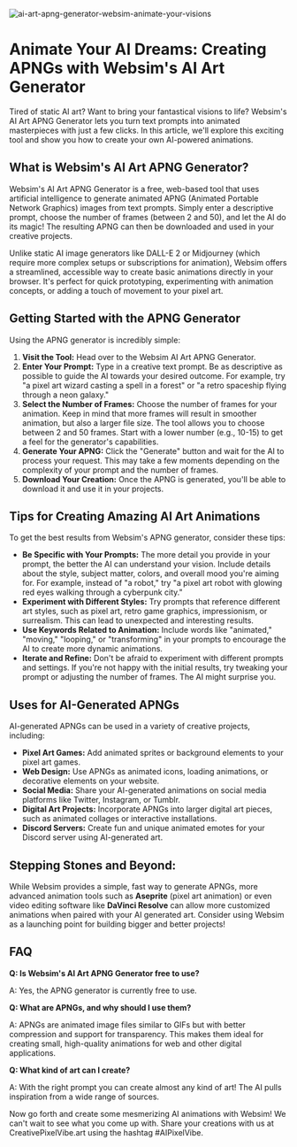 ![ai-art-apng-generator-websim-animate-your-visions](https://images.pexels.com/photos/18069362/pexels-photo-18069362.png?auto=compress&cs=tinysrgb&fit=crop&h=627&w=1200)

# Animate Your AI Dreams: Creating APNGs with Websim's AI Art Generator

Tired of static AI art? Want to bring your fantastical visions to life? Websim's AI Art APNG Generator lets you turn text prompts into animated masterpieces with just a few clicks. In this article, we'll explore this exciting tool and show you how to create your own AI-powered animations.

## What is Websim's AI Art APNG Generator?

Websim's AI Art APNG Generator is a free, web-based tool that uses artificial intelligence to generate animated APNG (Animated Portable Network Graphics) images from text prompts. Simply enter a descriptive prompt, choose the number of frames (between 2 and 50), and let the AI do its magic! The resulting APNG can then be downloaded and used in your creative projects.

Unlike static AI image generators like DALL-E 2 or Midjourney (which require more complex setups or subscriptions for animation), Websim offers a streamlined, accessible way to create basic animations directly in your browser. It's perfect for quick prototyping, experimenting with animation concepts, or adding a touch of movement to your pixel art.

## Getting Started with the APNG Generator

Using the APNG generator is incredibly simple:

1.  **Visit the Tool:** Head over to the Websim AI Art APNG Generator.
2.  **Enter Your Prompt:** Type in a creative text prompt. Be as descriptive as possible to guide the AI towards your desired outcome. For example, try "a pixel art wizard casting a spell in a forest" or "a retro spaceship flying through a neon galaxy."
3.  **Select the Number of Frames:** Choose the number of frames for your animation. Keep in mind that more frames will result in smoother animation, but also a larger file size. The tool allows you to choose between 2 and 50 frames. Start with a lower number (e.g., 10-15) to get a feel for the generator's capabilities.
4.  **Generate Your APNG:** Click the "Generate" button and wait for the AI to process your request. This may take a few moments depending on the complexity of your prompt and the number of frames.
5.  **Download Your Creation:** Once the APNG is generated, you'll be able to download it and use it in your projects.

## Tips for Creating Amazing AI Art Animations

To get the best results from Websim's APNG generator, consider these tips:

*   **Be Specific with Your Prompts:** The more detail you provide in your prompt, the better the AI can understand your vision. Include details about the style, subject matter, colors, and overall mood you're aiming for. For example, instead of "a robot," try "a pixel art robot with glowing red eyes walking through a cyberpunk city."
*   **Experiment with Different Styles:** Try prompts that reference different art styles, such as pixel art, retro game graphics, impressionism, or surrealism. This can lead to unexpected and interesting results.
*   **Use Keywords Related to Animation:** Include words like "animated," "moving," "looping," or "transforming" in your prompts to encourage the AI to create more dynamic animations.
*   **Iterate and Refine:** Don't be afraid to experiment with different prompts and settings. If you're not happy with the initial results, try tweaking your prompt or adjusting the number of frames. The AI might surprise you.

## Uses for AI-Generated APNGs

AI-generated APNGs can be used in a variety of creative projects, including:

*   **Pixel Art Games:** Add animated sprites or background elements to your pixel art games.
*   **Web Design:** Use APNGs as animated icons, loading animations, or decorative elements on your website.
*   **Social Media:** Share your AI-generated animations on social media platforms like Twitter, Instagram, or Tumblr.
*   **Digital Art Projects:** Incorporate APNGs into larger digital art pieces, such as animated collages or interactive installations.
*   **Discord Servers:** Create fun and unique animated emotes for your Discord server using AI-generated art.

## Stepping Stones and Beyond:

While Websim provides a simple, fast way to generate APNGs, more advanced animation tools such as **Aseprite** (pixel art animation) or even video editing software like **DaVinci Resolve** can allow more customized animations when paired with your AI generated art. Consider using Websim as a launching point for building bigger and better projects!

## FAQ

**Q: Is Websim's AI Art APNG Generator free to use?**

A: Yes, the APNG generator is currently free to use.

**Q: What are APNGs, and why should I use them?**

A: APNGs are animated image files similar to GIFs but with better compression and support for transparency. This makes them ideal for creating small, high-quality animations for web and other digital applications.

**Q: What kind of art can I create?**

A: With the right prompt you can create almost any kind of art! The AI pulls inspiration from a wide range of sources.

Now go forth and create some mesmerizing AI animations with Websim! We can't wait to see what you come up with. Share your creations with us at CreativePixelVibe.art using the hashtag #AIPixelVibe.
